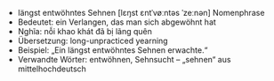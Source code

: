- längst entwöhntes Sehnen	[lɛŋst ɛntˈvøːntəs ˈzeːnən]	Nomenphrase
- Bedeutet: ein Verlangen, das man sich abgewöhnt hat
- Nghĩa: nỗi khao khát đã bị lãng quên
- Übersetzung: long-unpracticed yearning
- Beispiel: „Ein längst entwöhntes Sehnen erwachte.“
- Verwandte Wörter: entwöhnen, Sehnsucht	– „sehnen“ aus mittelhochdeutsch